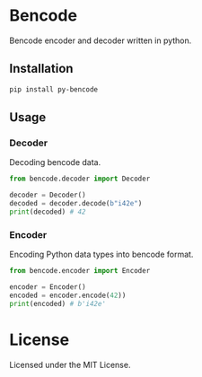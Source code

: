 # Bencode
Bencode encoder and decoder written in python.

## Installation
```bash
pip install py-bencode
```

## Usage

### Decoder
Decoding bencode data.
```py
from bencode.decoder import Decoder

decoder = Decoder()
decoded = decoder.decode(b"i42e")
print(decoded) # 42
```

### Encoder
Encoding Python data types into bencode format.
```py
from bencode.encoder import Encoder

encoder = Encoder()
encoded = encoder.encode(42))
print(encoded) # b'i42e'
```

# License
Licensed under the MIT License.